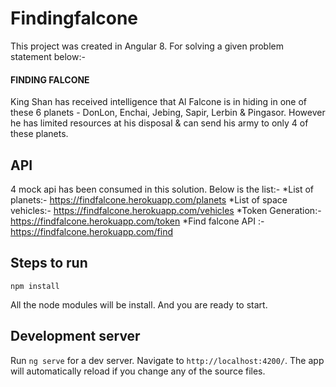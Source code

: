 # Findingfalcone

This project was created in Angular 8. For solving a given problem statement below:-

#### FINDING FALCONE
King Shan has received intelligence that Al Falcone is in hiding in one of these 6 planets - DonLon, Enchai, Jebing,
Sapir, Lerbin & Pingasor. However he has limited resources at his disposal & can send his army to only 4 of these
planets.


## API 

4 mock api has been consumed in this solution. Below is the list:-
    *List of planets:- https://findfalcone.herokuapp.com/planets
    *List of space vehicles:- https://findfalcone.herokuapp.com/vehicles
    *Token Generation:- https://findfalcone.herokuapp.com/token
    *Find falcone API :- https://findfalcone.herokuapp.com/find
    
## Steps to run

`npm install`

All the node modules will be install. And you are ready to start.

## Development server

Run `ng serve` for a dev server. Navigate to `http://localhost:4200/`. The app will automatically reload if you change any of the source files.





